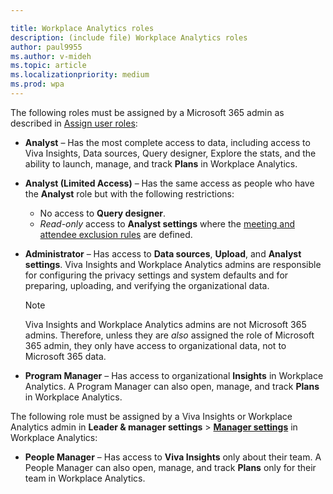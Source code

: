 ```yaml
---

title: Workplace Analytics roles
description: (include file) Workplace Analytics roles 
author: paul9955
ms.author: v-mideh
ms.topic: article
ms.localizationpriority: medium 
ms.prod: wpa
---
```


The following roles must be assigned by a Microsoft 365 admin as described in [Assign user roles](../setup/assign-user-roles.md):

* **Analyst** &ndash; Has the most complete access to data, including access to Viva Insights, Data sources, Query designer, Explore the stats, and the ability to launch, manage, and track **Plans** in Workplace Analytics.

* **Analyst (Limited Access)** &ndash; Has the same access as people who have the **Analyst** role but with the following restrictions:

  * No access to **Query designer**.
  * _Read-only_ access to **Analyst settings** where the [meeting and attendee exclusion rules](../tutorials/exclusions-introduction.md) are defined.

* **Administrator** &ndash; Has access to **Data sources**, **Upload**, and **Analyst settings**. Viva Insights and Workplace Analytics admins are responsible for configuring the privacy settings and system defaults and for preparing, uploading, and verifying the organizational data.

  >[!NOTE]
  >Viva Insights and Workplace Analytics admins are not Microsoft 365 admins. Therefore, unless they are *also* assigned the role of Microsoft 365 admin, they only have access to organizational data, not to Microsoft 365 data.

* **Program Manager** &ndash; Has access to organizational **Insights** in Workplace Analytics. A Program Manager can also open, manage, and track **Plans** in Workplace Analytics.

The following role must be assigned by a Viva Insights or Workplace Analytics admin in **Leader & manager settings** > [**Manager settings**](../use/manager-settings.md) in Workplace Analytics:

* **People Manager** &ndash; Has access to **Viva Insights** only about their team. A People Manager can also open, manage, and track **Plans** only for their team in Workplace Analytics.

